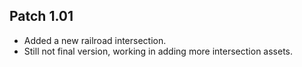 ## Patch 1.01
* Added a new railroad intersection.
* Still not final version, working in adding more intersection assets.
	